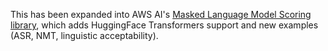 This has been expanded into AWS AI's [Masked Language Model Scoring library](https://github.com/awslabs/mlm-scoring), which adds HuggingFace Transformers support and new examples (ASR, NMT, linguistic acceptability).
